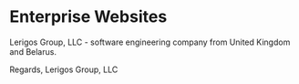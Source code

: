 # Enterprise Websites

Lerigos Group, LLC - software engineering company from United Kingdom and Belarus.

Regards,
Lerigos Group, LLC

